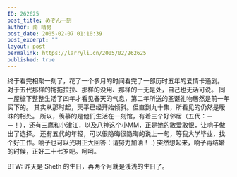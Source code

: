 ```yaml
---
ID: 262625
post_title: めぞん一刻
author: 南 靖男
post_date: 2005-02-07 01:10:39
post_excerpt: ""
layout: post
permalink: https://larryli.cn/2005/02/262625
published: true
---
```

终于看完相聚一刻了，花了一个多月的时间看完了一部历时五年的爱情卡通剧。
对于五代那样的拖拖拉拉、那样的没用、那样的一无是处，自己也无话可说。
同一屋檐下整整生活了四年才看见春天的气息，第二年所送的圣诞礼物居然是前一年买下的。
其实从那时起，天平已经开始倾斜。但直到九十集，所看见的仍然是暧昧的相处。
所以，羡慕的是他们生活在一刻馆，有着三个好邻居（五代：－－！），还有三鹰和小津江，以及八神这个小MM，正是她的敢爱敢恨，让响子做出了选择。
还有五代的年轻，可以很隐晦很隐晦的说上一句，等我大学毕业，找个好工作。响子也可以光明正大回答：请努力加油！
:) 突然想起来，响子再结婚的时候，正好二十七岁吧。呵呵。

BTW: 昨天是 Sheth 的生日，再两个月就是浅浅的生日了。
